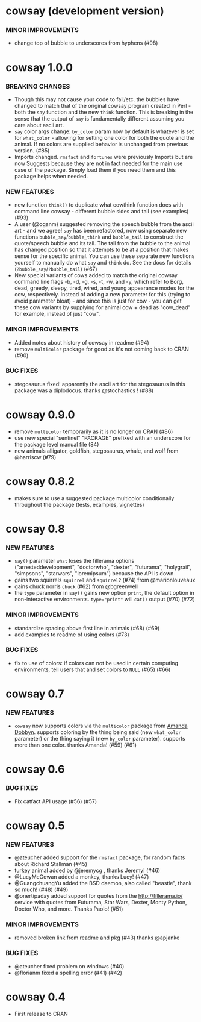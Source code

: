 cowsay (development version)
============

### MINOR IMPROVEMENTS

* change top of bubble to underscores from hyphens (#98)

cowsay 1.0.0
============

### BREAKING CHANGES

* Though this may not cause your code to fail/etc. the bubbles have changed to match that of the original cowsay program created in Perl - both the `say` function and the new `think` function. This is breaking in the sense that the output of `say` is fundamentally different assuming you care about ascii art.
* `say` color args change: `by_color` param now by default is whatever is set for `what_color` - allowing for setting one color for both the quote and the animal. If no colors are supplied behavior is unchanged from previous version. (#85)
* Imports changed. `rmsfact` and `fortunes` were previously Imports but are now Suggests because they are not in fact needed for the main use case of the package. Simply load them if you need them and this package helps when needed. 

### NEW FEATURES

* new function `think()` to duplicate what cowthink function does with command line cowsay - different bubble sides and tail (see examples) (#93)
* A user (@oganm) suggested removing the speech bubble from the ascii art - and we agree! `say` has been refactored, now using separate new functions `bubble_say`/`bubble_think` and `bubble_tail` to construct the quote/speech bubble and its tail. The tail from the bubble to the animal has changed position so that it attempts to be at a position that makes sense for the specific animal. You can use these separate new functions yourself to manually do what `say` and `think` do. See the docs for details (`?bubble_say`/`?bubble_tail`) (#67)
* New special variants of cows added to match the original cowsay command line flags -b, -d, -g, -s, -t, -w, and -y, which refer to Borg, dead, greedy, sleepy, tired, wired, and young appearance modes for the cow, respectively. Instead of adding a new parameter for this (trying to avoid parameter bloat) - and since this is just for cow - you can get these cow variants by supplying for animal cow + dead as "cow_dead" for example, instead of just "cow".

### MINOR IMPROVEMENTS

* Added notes about history of cowsay in readme (#94)
* remove `multicolor` package for good as it's not coming back to CRAN (#90)

### BUG FIXES

* stegosaurus fixed! apparently the ascii art for the stegosaurus in this package was a diplodocus. thanks @stochastics ! (#88)


cowsay 0.9.0
============

* remove `multicolor` temporarily as it is no longer on CRAN (#86)
* use new special "sentinel" "PACKAGE" prefixed with an underscore for the package level manual file (84)
* new animals alligator, goldfish, stegosaurus, whale, and wolf from @harriscw (#79)


cowsay 0.8.2
============

* makes sure to use a suggested package multicolor conditionally throughout the package (tests, examples, vignettes)


cowsay 0.8
==========

### NEW FEATURES

* `say()` parameter `what` loses the fillerama options ("arresteddevelopment", "doctorwho", "dexter", "futurama", "holygrail", "simpsons", "starwars", "loremipsum") because the API is down
* gains two squirrels `squirrel` and `squirrel2` (#74) from @marionlouveaux
* gains chuck norris `chuck` (#62) from @bgreenwell
* the `type` parameter in `say()` gains new option `print`, the default option in non-interactive environments. `type="print"` will `cat()` output (#70) (#72)

### MINOR IMPROVEMENTS

* standardize spacing above first line in animals (#68) (#69)
* add examples to readme of using colors (#73)

### BUG FIXES

* fix to use of colors: if colors can not be used in certain computing environments, tell users that and set colors to `NULL` (#65) (#66)


cowsay 0.7
==========

### NEW FEATURES

* `cowsay` now supports colors via the `multicolor` package from [Amanda Dobbyn](https://github.com/aedobbyn). supports coloring by the thing being said (new `what_color` parameter) or the thing saying it (new `by_color` parameter). supports more than one color. thanks Amanda! (#59) (#61) 


cowsay 0.6
==========

### BUG FIXES

* Fix catfact API usage (#56) (#57)


cowsay 0.5
==========

### NEW FEATURES

* @ateucher added support for the `rmsfact` package, for 
random facts about Richard Stallman (#45)
* turkey animal added by @jeremycg , thanks Jeremy! (#46)
* @LucyMcGowan added a monkey, thanks Lucy! (#47)
* @GuangchuangYu added the BSD daemon, also called "beastie", 
thank so much! (#48) (#49)
* @onertipaday added support for quotes from the http://fillerama.io/
service with quotes from Futurama, Star Wars, Dexter, Monty Python, 
Doctor Who, and more. Thanks Paolo! (#51)

### MINOR IMPROVEMENTS

* removed broken link from readme and pkg (#43) 
thanks @apjanke

### BUG FIXES

* @ateucher fixed problem on windows (#40)
* @florianm fixed a spelling error (#41) (#42)


cowsay 0.4
==========

* First release to CRAN

